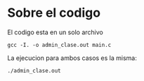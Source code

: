 # Sobre el codigo

El codigo esta en un solo archivo

```
gcc -I. -o admin_clase.out main.c
```

La ejecucion para ambos casos es la misma:

```
./admin_clase.out
```
